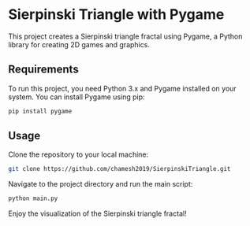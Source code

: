 # Sierpinski Triangle with Pygame

This project creates a Sierpinski triangle fractal using Pygame, a Python library for creating 2D games and graphics.

## Requirements

To run this project, you need Python 3.x and Pygame installed on your system. You can install Pygame using pip:

```bash
pip install pygame
```

## Usage
Clone the repository to your local machine:
```bash
git clone https://github.com/chamesh2019/SierpinskiTriangle.git
```
Navigate to the project directory and run the main script:
```bash
python main.py
```
Enjoy the visualization of the Sierpinski triangle fractal!
